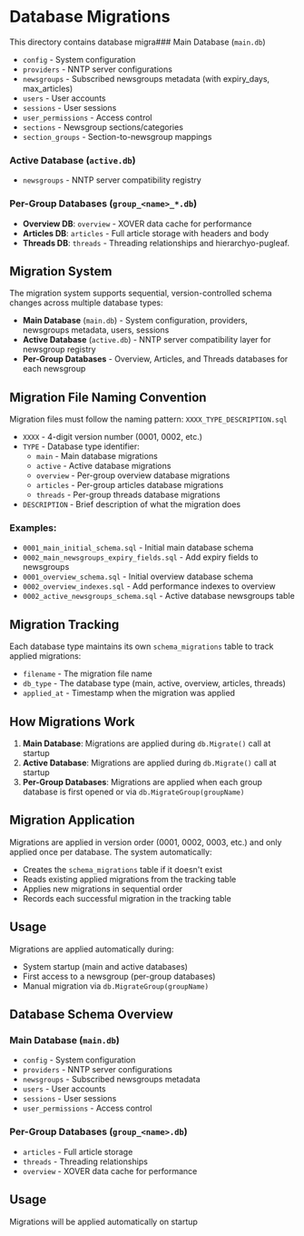 # Database Migrations

This directory contains database migra### Main Database (`main.db`)
- `config` - System configuration
- `providers` - NNTP server configurations
- `newsgroups` - Subscribed newsgroups metadata (with expiry_days, max_articles)
- `users` - User accounts
- `sessions` - User sessions
- `user_permissions` - Access control
- `sections` - Newsgroup sections/categories
- `section_groups` - Section-to-newsgroup mappings

### Active Database (`active.db`)
- `newsgroups` - NNTP server compatibility registry

### Per-Group Databases (`group_<name>_*.db`)
- **Overview DB**: `overview` - XOVER data cache for performance
- **Articles DB**: `articles` - Full article storage with headers and body
- **Threads DB**: `threads` - Threading relationships and hierarchyo-pugleaf.

## Migration System

The migration system supports sequential, version-controlled schema changes across multiple database types:
- **Main Database** (`main.db`) - System configuration, providers, newsgroups metadata, users, sessions
- **Active Database** (`active.db`) - NNTP server compatibility layer for newsgroup registry
- **Per-Group Databases** - Overview, Articles, and Threads databases for each newsgroup

## Migration File Naming Convention

Migration files must follow the naming pattern: `XXXX_TYPE_DESCRIPTION.sql`

- `XXXX` - 4-digit version number (0001, 0002, etc.)
- `TYPE` - Database type identifier:
  - `main` - Main database migrations
  - `active` - Active database migrations
  - `overview` - Per-group overview database migrations
  - `articles` - Per-group articles database migrations
  - `threads` - Per-group threads database migrations
- `DESCRIPTION` - Brief description of what the migration does

### Examples:
- `0001_main_initial_schema.sql` - Initial main database schema
- `0002_main_newsgroups_expiry_fields.sql` - Add expiry fields to newsgroups
- `0001_overview_schema.sql` - Initial overview database schema
- `0002_overview_indexes.sql` - Add performance indexes to overview
- `0002_active_newsgroups_schema.sql` - Active database newsgroups table

## Migration Tracking

Each database type maintains its own `schema_migrations` table to track applied migrations:
- `filename` - The migration file name
- `db_type` - The database type (main, active, overview, articles, threads)
- `applied_at` - Timestamp when the migration was applied

## How Migrations Work

1. **Main Database**: Migrations are applied during `db.Migrate()` call at startup
2. **Active Database**: Migrations are applied during `db.Migrate()` call at startup
3. **Per-Group Databases**: Migrations are applied when each group database is first opened or via `db.MigrateGroup(groupName)`

## Migration Application

Migrations are applied in version order (0001, 0002, 0003, etc.) and only applied once per database. The system automatically:
- Creates the `schema_migrations` table if it doesn't exist
- Reads existing applied migrations from the tracking table
- Applies new migrations in sequential order
- Records each successful migration in the tracking table

## Usage

Migrations are applied automatically during:
- System startup (main and active databases)
- First access to a newsgroup (per-group databases)
- Manual migration via `db.MigrateGroup(groupName)`

## Database Schema Overview

### Main Database (`main.db`)
- `config` - System configuration
- `providers` - NNTP server configurations
- `newsgroups` - Subscribed newsgroups metadata
- `users` - User accounts
- `sessions` - User sessions
- `user_permissions` - Access control

### Per-Group Databases (`group_<name>.db`)
- `articles` - Full article storage
- `threads` - Threading relationships
- `overview` - XOVER data cache for performance

## Usage

Migrations will be applied automatically on startup